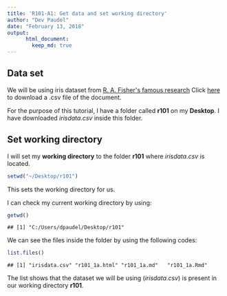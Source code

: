 ```yaml
---
title: 'R101-A1: Get data and set working directory'
author: "Dev Paudel"
date: "February 13, 2018"
output:
      html_document:
        keep_md: true
---
```




## Data set

We will be using iris dataset from [R. A. Fisher's famous research](http://onlinelibrary.wiley.com/doi/10.1111/j.1469-1809.1936.tb02137.x/abstract)
Click [here](http://rbiology.github.io/_data/irisdata.csv) to download a .csv file of the document.

For the purpose of this tutorial, I have a folder called **r101** on my **Desktop**. I have downloaded _irisdata.csv_ inside this folder.


## Set working directory

I will set my **working directory** to the folder **r101** where _irisdata.csv_ is located.

```r
setwd("~/Desktop/r101")
```
This sets the working directory for us.

I can check my current working directory by using:

```r
getwd()
```

```
## [1] "C:/Users/dpaudel/Desktop/r101"
```


We can see the files inside the folder by using the following codes:

```r
list.files()
```

```
## [1] "irisdata.csv" "r101_1a.html" "r101_1a.md"   "r101_1a.Rmd"
```
The list shows that the dataset we will be using (_irisdata.csv_) is present in our working directory **r101**.
